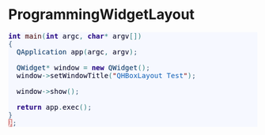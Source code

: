# ProgrammingWidgetLayout

<pre style="color:#000020;background:#f6f8ff;"><span style="color:#200080; font-weight:bold; ">int</span> <span style="color:#400000; ">main</span><span style="color:#308080; ">(</span><span style="color:#200080; font-weight:bold; ">int</span> argc<span style="color:#308080; ">,</span> <span style="color:#200080; font-weight:bold; ">char</span><span style="color:#308080; ">*</span> argv<span style="color:#308080; ">[</span><span style="color:#308080; ">]</span><span style="color:#308080; ">)</span>
<span style="color:#406080; ">{</span>
  <span style="color:#003060; ">QApplication</span> app<span style="color:#308080; ">(</span>argc<span style="color:#308080; ">,</span> argv<span style="color:#308080; ">)</span><span style="color:#406080; ">;</span>

  <span style="color:#003060; ">QWidget</span><span style="color:#308080; ">*</span> window <span style="color:#308080; ">=</span> <span style="color:#200080; font-weight:bold; ">new</span> <span style="color:#003060; ">QWidget</span><span style="color:#308080; ">(</span><span style="color:#308080; ">)</span><span style="color:#406080; ">;</span>
  window<span style="color:#308080; ">-</span><span style="color:#308080; ">&gt;</span>setWindowTitle<span style="color:#308080; ">(</span><span style="color:#800000; ">"</span><span style="color:#1060b6; ">QHBoxLayout Test</span><span style="color:#800000; ">"</span><span style="color:#308080; ">)</span><span style="color:#406080; ">;</span>

  window<span style="color:#308080; ">-</span><span style="color:#308080; ">&gt;</span>show<span style="color:#308080; ">(</span><span style="color:#308080; ">)</span><span style="color:#406080; ">;</span>

  <span style="color:#200080; font-weight:bold; ">return</span> app<span style="color:#308080; ">.</span>exec<span style="color:#308080; ">(</span><span style="color:#308080; ">)</span><span style="color:#406080; ">;</span>
<span style="color:#406080; ">}</span>
<span style="color:#ffffff; background:#dd9999; font-weight:bold; font-style:italic; ">}</span><span style="color:#406080; ">;</span>
</pre>
